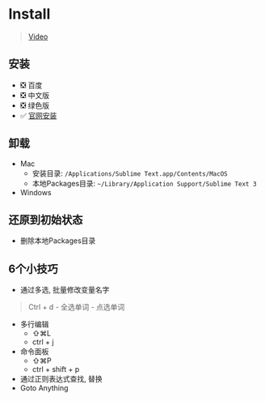 # Install
> [Video](http://v.youku.com/v_show/id_XMTg2NTI0NzUyNA==.html)


## 安装
- ❎ 百度
- ❎ 中文版
- ❎ 绿色版
- ✅ [官网安装](http://www.sublimetext.com)

## 卸载
- Mac
    - 安装目录: `/Applications/Sublime Text.app/Contents/MacOS`
    - 本地Packages目录: `~/Library/Application Support/Sublime Text 3`
- Windows

## 还原到初始状态
- 删除本地Packages目录

## 6个小技巧
- 通过多选, 批量修改变量名字
> Ctrl + d
    - 全选单词
    - 点选单词
- 多行编辑
    - ⇧⌘L
    - ctrl + j
- 命令面板
    - ⇧⌘P
    - ctrl + shift + p
- 通过正则表达式查找, 替换
- Goto Anything

